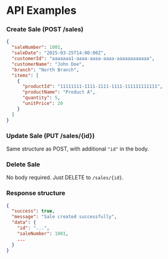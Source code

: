 # API Examples

### Create Sale (POST /sales)

```json
{
  "saleNumber": 1001,
  "saleDate": "2025-03-25T14:00:00Z",
  "customerId": "aaaaaaa1-aaaa-aaaa-aaaa-aaaaaaaaaaaa",
  "customerName": "John Doe",
  "branch": "North Branch",
  "items": [
    {
      "productId": "11111111-1111-1111-1111-111111111111",
      "productName": "Product A",
      "quantity": 5,
      "unitPrice": 20
    }
  ]
}
```

### Update Sale (PUT /sales/{id})

Same structure as POST, with additional `"id"` in the body.

### Delete Sale

No body required. Just DELETE to `/sales/{id}`.

### Response structure

```json
{
  "success": true,
  "message": "Sale created successfully",
  "data": {
    "id": "...",
    "saleNumber": 1001,
    ...
  }
}
```